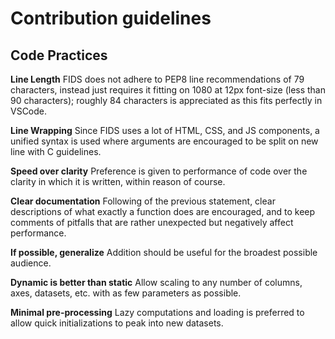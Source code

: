 # Contribution guidelines

## Code Practices

**Line Length** FIDS does not adhere to PEP8 line recommendations of 79 characters, instead just requires it fitting on 1080 at 12px font-size (less than 90 characters); roughly 84 characters is appreciated as this fits perfectly in VSCode. 

**Line Wrapping** Since FIDS uses a lot of HTML, CSS, and JS components, a unified syntax is used where arguments are encouraged to be split on new line with C guidelines. 

**Speed over clarity** Preference is given to performance of code over the clarity in which it is written, within reason of course. 

**Clear documentation** Following of the previous statement, clear descriptions of what exactly a function does are encouraged, and to keep comments of pitfalls that are rather unexpected but negatively affect performance. 

**If possible, generalize** Addition should be useful for the broadest possible audience.

**Dynamic is better than static** Allow scaling to any number of columns, axes, datasets, etc. with as few parameters as possible.

**Minimal pre-processing** Lazy computations and loading is preferred to allow quick initializations to peak into new datasets.
